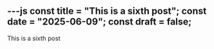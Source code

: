 ---js
const title = "This is a sixth post";
const date = "2025-06-09";
const draft = false;
---
This is a sixth post
